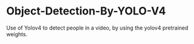 # Object-Detection-By-YOLO-V4
Use of Yolov4 to detect people in a video, by using the yolov4 pretrained weights.
